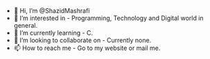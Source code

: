 - 👋 Hi, I’m @ShazidMashrafi
- 👀 I’m interested in - Programming, Technology and Digital world in general.
- 🌱 I’m currently learning - C.
- 💞️ I’m looking to collaborate on - Currently none.
- 📫 How to reach me - Go to my website or mail me.

<!---
ShazidMashrafi/ShazidMashrafi is a ✨ special ✨ repository because its `README.md` (this file) appears on your GitHub profile.
You can click the Preview link to take a look at your changes.
--->

